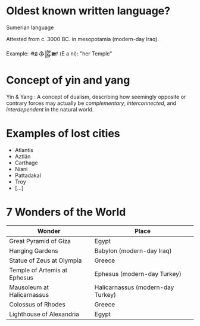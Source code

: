 # Oldest known written language?
Sumerian language

Attested from c. 3000 BC. in mesopotamia (modern-day Iraq).

Example: 𒄀𒆠𒌵𒆤  (E a ni): "her Temple"

# Concept of **yin** and **yang**

Yin & Yang
: A concept of dualism, describing how seemingly opposite or contrary
forces may actually be _complementary_, _interconnected_, and
_interdependent_ in the natural world.

# Examples of lost cities

- Atlantis
- Aztlán
- Carthage
- Niani
- Pattadakal
- Troy
- [...]

# 7 Wonders of the World

| **Wonder**                   | **Place**                         |
| ---------------------------- | --------------------------------- |
| Great Pyramid of Giza        | Egypt                             |
| Hanging Gardens              | Babylon (modern-day Iraq)         |
| Statue of Zeus at Olympia    | Greece                            |
| Temple of Artemis at Ephesus | Ephesus (modern-day Turkey)       |
| Mausoleum at Halicarnassus   | Halicarnassus (modern-day Turkey) |
| Colossus of Rhodes           | Greece                            |
| Lighthouse of Alexandria     | Egypt                             |
